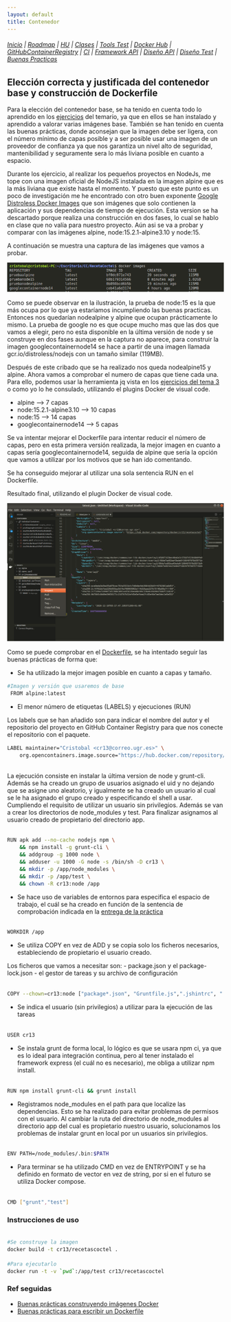 ```yaml
---
layout: default
title: Contenedor
---
```


###### [Inicio](./) | [Roadmap](./Roadmap.html) | [HU](./hu.html) | [Clases](./clases_desarrolladas) | [Tools Test](./aserciones_sis_pruebas.html) | [Docker Hub](./docker_hub.html) | [GitHubContainerRegistry](./githubcontainerregistry.html) | [CI](./ci.html) | [Framework API](./frameworkAPI.html) | [Diseño API](./diseñoAPI.html) | [Diseño Test](./diseñoTest.html)  | [Buenas Practicas](./bnpracticas.html) 

## Elección correcta y justificada del contenedor base y construcción de Dockerfile

Para la elección del contenedor base, se ha tenido en cuenta todo lo aprendido en los [ejercicios](https://github.com/cr13/EjerciciosCC-20-21/blob/main/tema3.md) del temario, ya que en ellos se han instalado y aprendido a valorar varias imágenes base. También se han tenido en cuenta las buenas prácticas, donde aconsejan que la imagen debe ser ligera, con el número mínimo de capas posible y a ser posible usar una imagen de un proveedor de confianza ya que nos garantiza un nivel alto de seguridad, mantenibilidad y seguramente sera lo más liviana posible en cuanto a espacio.

Durante los ejercicio, al realizar los pequeños proyectos en NodeJs, me tope con una imagen oficial de NodeJS instalada en la imagen alpine que es la más liviana que existe hasta el momento. Y puesto que este punto es un poco de investigación me he encontrado con otro buen exponente [Google Distroless Docker Images](https://github.com/GoogleContainerTools/distroless) que son imágenes que solo contienen la aplicación y sus dependencias de tiempo de ejecución. Esta version se ha descartado porque realiza una construcción en dos fases, lo cual se hablo en clase que no valía para nuestro proyecto. Aún asi se va a probar y comparar con las imágenes alpine, node:15.2.1-alpine3.10 y node:15.

A continuación se muestra una captura de las imágenes que vamos a probar.

<!-- ![images docker](https://github.com/cr13/RecetaCoctel/blob/main/doc/img/h3/docker_images.png) -->

![images docker](img/docker_images.png)


Como se puede observar en la ilustración, la prueba de node:15 es la que más ocupa por lo que ya estaríamos incumpliendo las buenas practicas. Entonces nos quedarían nodealpine y alpine que ocupan prácticamente lo mismo. 
La prueba de google no es que ocupe mucho mas que las dos que vamos a elegir, pero no esta disponible en la última versión de node y se construye en dos fases aunque en la captura no aparece, para construir la imagen googlecontainernode14 se hace a partir de una imagen llamada gcr.io/distroless/nodejs con un tamaño similar (119MB).

Después de este cribado que se ha realizado nos queda nodealpine15 y alpine. Ahora vamos a comprobar el numero de capas que tiene cada una. Para ello, podemos usar la herramienta jq vista en los [ejercicios del tema 3](https://github.com/cr13/EjerciciosCC-20-21/blob/main/tema3.md) o como yo lo he consulado, utilizando el plugins Docker de visual code. 

- alpine --> 7 capas
- node:15.2.1-alpine3.10  --> 10 capas
- node:15 --> 14 capas
- googlecontainernode14 --> 5 capas

Se va intentar mejorar el Dockerfile para intentar reducir el número de capas, pero en esta primera versión realizada, la mejor imagen en cuanto a capas sería googlecontainernode14, seguida de alpine que sería la opción que vamos a utilizar por los motivos que se han ido comentando.

Se ha conseguido mejorar al utilizar una sola sentencia RUN en el Dockerfile.

Resultado final, utilizando el plugin Docker de visual code.

![images docker](img/capas_imagen.png)

Como se puede comprobar en el [Dockerfile](https://github.com/cr13/RecetaCoctel/blob/main/Dockerfile), se ha intentado seguir las buenas prácticas de forma que:

- Se ha utilizado la mejor imagen posible en cuanto a capas y tamaño.

```bash
#Imagen y versión que usaremos de base
 FROM alpine:latest
```

- El menor número de etiquetas (LABELS) y ejecuciones (RUN)

Los labels que se han añadido son para indicar el nombre del autor y el repositorio del proyecto en GitHub Container Registry para que nos conecte el repositorio con el paquete.

```bash
LABEL maintainer="Cristobal <cr13@correo.ugr.es>" \
    org.opencontainers.image.source="https://hub.docker.com/repository/docker/cr13/recetacoctel"
   
```

La ejecución consiste en instalar la última version de node y grunt-cli.
Además se ha creado un grupo de usuarios asignado el uid y no dejando que se asigne uno aleatorio, y igualmente se ha creado un usuario al cual se le ha asignado el grupo creado y especificando el shell a usar. Cumpliendo el requisito de utilizar un usuario sin privilegios. Además se van a crear los directorios de node_modules y test. Para finalizar asignamos al usuario creado de propietario del directorio app.

```bash

RUN apk add --no-cache nodejs npm \
    && npm install -g grunt-cli \
    && addgroup -g 1000 node \
    && adduser -u 1000 -G node -s /bin/sh -D cr13 \ 
    && mkdir -p /app/node_modules \
    && mkdir -p /app/test \
    && chown -R cr13:node /app
```

- Se hace uso de variables de entornos para especifica el espacio de trabajo, el cuál se ha creado en función de la sentencia de comprobación indicada en la [entrega de la práctica](http://jj.github.io/CC/documentos/proyecto/3.Docker.html)

```bash

WORKDIR /app

```

- Se utiliza COPY en vez de ADD y se copia solo los ficheros necesarios, estableciendo de propietario el usuario creado.

Los ficheros que vamos a necesitar son:
    - package.json y el package-lock.json
    - el gestor de tareas y su archivo de configuración

```bash

COPY --chown=cr13:node ["package*.json", "Gruntfile.js",".jshintrc", "./"]

```

- Se indica el usuario (sin privilegios) a utilizar para la ejecución de las tareas

```bash

USER cr13

```

- Se instala grunt de forma local, lo lógico es que se usara npm ci, ya que es lo ideal para integración continua, pero al tener instalado el framework express (el cuál no es necesario), me obliga a utilizar npm install.

```bash

RUN npm install grunt-cli && grunt install

```

- Registramos node_modules en el path para que localize las dependencias. Esto se ha realizado para evitar problemas de permisos con el usuario. Al cambiar la ruta del directorio de node_modules al directorio app del cual es propietario nuestro usuario, solucionamos los problemas de instalar grunt en local por un usuarios sin privilegios.


```bash

ENV PATH=/node_modules/.bin:$PATH

```

- Para terminar se ha utilizado CMD en vez de ENTRYPOINT y se ha definido en formato de vector en vez de string, por si en el futuro se utiliza Docker compose.

```bash

CMD ["grunt","test"]

```

### Instrucciones de uso

```bash

#Se construye la imagen
docker build -t cr13/recetascoctel .

#Para ejecutarlo
docker run -t -v `pwd`:/app/test cr13/recetascoctel

```

### Ref seguidas

- [Buenas prácticas construyendo imágenes Docker](https://medium.com/@serrodcal/buenas-pr%C3%A1cticas-construyendo-im%C3%A1genes-docker-8a4f14f7ad1d)
- [Buenas prácticas para escribir un Dockerfile](https://blog.arima.eu/es/2020/04/21/buenas-practicas-para-escribir-un-dockerfile.html)


